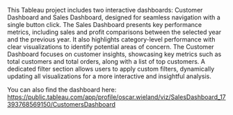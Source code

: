 This Tableau project includes two interactive dashboards: Customer Dashboard and Sales Dashboard, designed for seamless navigation with a single button click. The Sales Dashboard presents key performance metrics, including sales and profit comparisons between the selected year and the previous year. It also highlights category-level performance with clear visualizations to identify potential areas of concern. The Customer Dashboard focuses on customer insights, showcasing key metrics such as total customers and total orders, along with a list of top customers. A dedicated filter section allows users to apply custom filters, dynamically updating all visualizations for a more interactive and insightful analysis.

You can also find the dashboard here: https://public.tableau.com/app/profile/oscar.wieland/viz/SalesDashboard_17393768569150/CustomersDashboard
